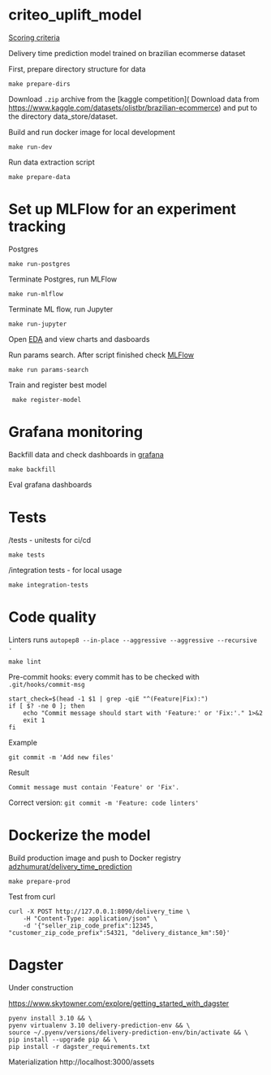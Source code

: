 # criteo_uplift_model

[Scoring criteria](https://github.com/aleksandr-dzhumurat/mlops-zoomcamp/tree/main/07-project)

Delivery time prediction model trained on brazilian ecommerse dataset


First, prepare directory structure for data

```shell
make prepare-dirs
```

Download `.zip` archive from the [kaggle competition](
Download data from https://www.kaggle.com/datasets/olistbr/brazilian-ecommerce) and put to the directory data_store/dataset. 

Build and run docker image for local development
```shell
make run-dev
```

Run data extraction script

```shell
make prepare-data
```


# Set up MLFlow for an experiment tracking

Postgres

```shell
make run-postgres
```

Terminate  Postgres, run MLFlow
```shell
make run-mlflow
```

Terminate ML flow, run Jupyter
```shell
make run-jupyter
```

Open [EDA](http://localhost:8899/notebooks/EDA.ipynb) and view charts and dasboards

Run params search. After script finished check [MLFlow](http://localhost:8000/)

```shell
make run params-search
```

Train and register best model
```shell
 make register-model
```

# Grafana monitoring

Backfill data and check dashboards in [grafana](http://localhost:3000/)

```shell
make backfill
```

Eval grafana dashboards

# Tests


/tests - unitests for ci/cd

```shell
make tests
```

/integration tests - for local usage

```shell
make integration-tests
```

# Code quality 

Linters runs `autopep8 --in-place --aggressive --aggressive --recursive .`
```shell
make lint
```

Pre-commit hooks: every commit has to be checked with `.git/hooks/commit-msg`

```shell
start_check=$(head -1 $1 | grep -qiE "^(Feature|Fix):")
if [ $? -ne 0 ]; then
    echo "Commit message should start with 'Feature:' or 'Fix:'." 1>&2
    exit 1
fi
```

Example
```shell
git commit -m 'Add new files'
```

Result
```
Commit message must contain 'Feature' or 'Fix'.
```

Correct version: `git commit -m 'Feature: code linters' `

# Dockerize the model

Build production image and push to Docker registry [adzhumurat/delivery_time_prediction](https://hub.docker.com/repository/docker/adzhumurat/delivery_time_prediction/general)
```shell
make prepare-prod
```

Test from curl
```
curl -X POST http://127.0.0.1:8090/delivery_time \
    -H "Content-Type: application/json" \
    -d '{"seller_zip_code_prefix":12345, "customer_zip_code_prefix":54321, "delivery_distance_km":50}'
```

# Dagster

Under construction

https://www.skytowner.com/explore/getting_started_with_dagster

```shell
pyenv install 3.10 && \
pyenv virtualenv 3.10 delivery-prediction-env && \
source ~/.pyenv/versions/delivery-prediction-env/bin/activate && \
pip install --upgrade pip && \
pip install -r dagster_requirements.txt
```

Materialization
http://localhost:3000/assets

